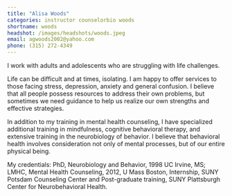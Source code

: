 ```yaml
---
title: "Alisa Woods"
categories: instructor counselorbio woods
shortname: woods
headshot: /images/headshots/woods.jpeg
email: agwoods2002@yahoo.com
phone: (315) 272-4349
---
```

I work with adults and adolescents who are struggling with life challenges.

Life can be difficult and at times, isolating. I am happy to offer services to
those facing stress, depression, anxiety and general confusion. I believe that
all people possess resources to address their own problems, but sometimes we
need guidance to help us realize our own strengths and effective strategies.

In addition to my training in mental health counseling, I have specialized
additional training in mindfulness, cognitive behavioral therapy, and extensive
training in the neurobiology of behavior. I believe that behavioral health
involves consideration not only of mental processes, but of our entire physical
being.

My credentials: PhD, Neurobiology and Behavior, 1998 UC Irvine, MS; LMHC, Mental
Health Counseling, 2012, U Mass Boston, Internship, SUNY Potsdam Counseling
Center and Post-graduate training, SUNY Plattsburgh Center for Neurobehavioral
Health.
